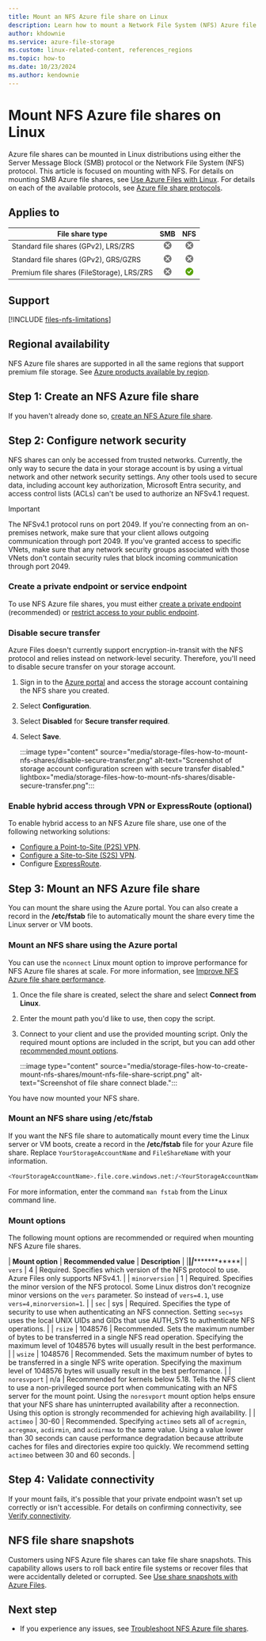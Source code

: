 ```yaml
---
title: Mount an NFS Azure file share on Linux
description: Learn how to mount a Network File System (NFS) Azure file share on Linux, including configuring network security and mount options.
author: khdownie
ms.service: azure-file-storage
ms.custom: linux-related-content, references_regions
ms.topic: how-to
ms.date: 10/23/2024
ms.author: kendownie
---
```


# Mount NFS Azure file shares on Linux

Azure file shares can be mounted in Linux distributions using either the Server Message Block (SMB) protocol or the Network File System (NFS) protocol. This article is focused on mounting with NFS. For details on mounting SMB Azure file shares, see [Use Azure Files with Linux](storage-how-to-use-files-linux.md). For details on each of the available protocols, see [Azure file share protocols](storage-files-planning.md#available-protocols).

## Applies to

| File share type | SMB | NFS |
|-|:-:|:-:|
| Standard file shares (GPv2), LRS/ZRS | ![No](../media/icons/no-icon.png) | ![No](../media/icons/no-icon.png) |
| Standard file shares (GPv2), GRS/GZRS | ![No](../media/icons/no-icon.png) | ![No](../media/icons/no-icon.png) |
| Premium file shares (FileStorage), LRS/ZRS | ![No](../media/icons/no-icon.png) | ![Yes](../media/icons/yes-icon.png) |

## Support

[!INCLUDE [files-nfs-limitations](../../../includes/files-nfs-limitations.md)]

## Regional availability

NFS Azure file shares are supported in all the same regions that support premium file storage. See [Azure products available by region](https://azure.microsoft.com/explore/global-infrastructure/products-by-region/?products=storage&regions=all).

## Step 1: Create an NFS Azure file share

If you haven't already done so, [create an NFS Azure file share](storage-files-how-to-create-nfs-shares.md).

## Step 2: Configure network security

NFS shares can only be accessed from trusted networks. Currently, the only way to secure the data in your storage account is by using a virtual network and other network security settings. Any other tools used to secure data, including account key authorization, Microsoft Entra security, and access control lists (ACLs) can't be used to authorize an NFSv4.1 request.

> [!IMPORTANT]
> The NFSv4.1 protocol runs on port 2049. If you're connecting from an on-premises network, make sure that your client allows outgoing communication through port 2049. If you've granted access to specific VNets, make sure that any network security groups associated with those VNets don't contain security rules that block incoming communication through port 2049.

### Create a private endpoint or service endpoint

To use NFS Azure file shares, you must either [create a private endpoint](storage-files-networking-endpoints.md#create-a-private-endpoint) (recommended) or [restrict access to your public endpoint](storage-files-networking-endpoints.md#restrict-public-endpoint-access).

### Disable secure transfer

Azure Files doesn't currently support encryption-in-transit with the NFS protocol and relies instead on network-level security. Therefore, you'll need to disable secure transfer on your storage account.

1. Sign in to the [Azure portal](https://portal.azure.com/) and access the storage account containing the NFS share you created.
1. Select **Configuration**.
1. Select **Disabled** for **Secure transfer required**.
1. Select **Save**.

    :::image type="content" source="media/storage-files-how-to-mount-nfs-shares/disable-secure-transfer.png" alt-text="Screenshot of storage account configuration screen with secure transfer disabled." lightbox="media/storage-files-how-to-mount-nfs-shares/disable-secure-transfer.png":::

### Enable hybrid access through VPN or ExpressRoute (optional)

To enable hybrid access to an NFS Azure file share, use one of the following networking solutions:

- [Configure a Point-to-Site (P2S) VPN](storage-files-configure-p2s-vpn-linux.md).
- [Configure a Site-to-Site (S2S) VPN](storage-files-configure-s2s-vpn.md).
- Configure [ExpressRoute](../../expressroute/expressroute-introduction.md).

## Step 3: Mount an NFS Azure file share

You can mount the share using the Azure portal. You can also create a record in the **/etc/fstab** file to automatically mount the share every time the Linux server or VM boots.

### Mount an NFS share using the Azure portal

You can use the `nconnect` Linux mount option to improve performance for NFS Azure file shares at scale. For more information, see [Improve NFS Azure file share performance](nfs-performance.md#nfs-nconnect).

1. Once the file share is created, select the share and select **Connect from Linux**.
1. Enter the mount path you'd like to use, then copy the script.
1. Connect to your client and use the provided mounting script. Only the required mount options are included in the script, but you can add other [recommended mount options](#mount-options).

    :::image type="content" source="media/storage-files-how-to-create-mount-nfs-shares/mount-nfs-file-share-script.png" alt-text="Screenshot of file share connect blade.":::

You have now mounted your NFS share.

### Mount an NFS share using /etc/fstab

If you want the NFS file share to automatically mount every time the Linux server or VM boots, create a record in the **/etc/fstab** file for your Azure file share. Replace `YourStorageAccountName` and `FileShareName` with your information.

```bash
<YourStorageAccountName>.file.core.windows.net:/<YourStorageAccountName>/<FileShareName> /media/<YourStorageAccountName>/<FileShareName> nfs vers=4,minorversion=1,_netdev,nofail,sec=sys 0 0
```

For more information, enter the command `man fstab` from the Linux command line.

### Mount options

The following mount options are recommended or required when mounting NFS Azure file shares.

| **Mount option** | **Recommended value** | **Description** |
|******************|***********************|*****************|
| `vers` | 4 | Required. Specifies which version of the NFS protocol to use. Azure Files only supports NFSv4.1. |
| `minorversion` | 1 | Required. Specifies the minor version of the NFS protocol. Some Linux distros don't recognize minor versions on the `vers` parameter. So instead of `vers=4.1`, use `vers=4,minorversion=1`. |
| `sec` | sys | Required. Specifies the type of security to use when authenticating an NFS connection. Setting `sec=sys` uses the local UNIX UIDs and GIDs that use AUTH_SYS to authenticate NFS operations. |
| `rsize` | 1048576 | Recommended. Sets the maximum number of bytes to be transferred in a single NFS read operation. Specifying the maximum level of 1048576 bytes will usually result in the best performance. |
| `wsize` | 1048576 | Recommended. Sets the maximum number of bytes to be transferred in a single NFS write operation. Specifying the maximum level of 1048576 bytes will usually result in the best performance. |
| `noresvport` | n/a | Recommended for kernels below 5.18. Tells the NFS client to use a non-privileged source port when communicating with an NFS server for the mount point. Using the `noresvport` mount option helps ensure that your NFS share has uninterrupted availability after a reconnection. Using this option is strongly recommended for achieving high availability. |
| `actimeo` | 30-60 | Recommended. Specifying `actimeo` sets all of `acregmin`, `acregmax`, `acdirmin`, and `acdirmax` to the same value. Using a value lower than 30 seconds can cause performance degradation because attribute caches for files and directories expire too quickly. We recommend setting `actimeo` between 30 and 60 seconds. |

## Step 4: Validate connectivity

If your mount fails, it's possible that your private endpoint wasn't set up correctly or isn't accessible. For details on confirming connectivity, see [Verify connectivity](storage-files-networking-endpoints.md#verify-connectivity).

## NFS file share snapshots

Customers using NFS Azure file shares can take file share snapshots. This capability allows users to roll back entire file systems or recover files that were accidentally deleted or corrupted. See [Use share snapshots with Azure Files](storage-snapshots-files.md#nfs-file-share-snapshots).

## Next step

- If you experience any issues, see [Troubleshoot NFS Azure file shares](/troubleshoot/azure/azure-storage/files-troubleshoot-linux-nfs?toc=/azure/storage/files/toc.json).
